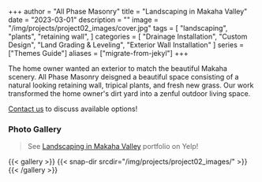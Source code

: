 +++
author = "All Phase Masonry"
title = "Landscaping in Makaha Valley"
date = "2023-03-01"
description = ""
image = "/img/projects/project02_images/cover.jpg"
tags = [
    "landscaping",
    "plants",
    "retaining wall",
]
categories = [
    "Drainage Installation",
    "Custom Design",
	"Land Grading & Leveling",
	"Exterior Wall Installation"
]
series = ["Themes Guide"]
aliases = ["migrate-from-jekyl"]
+++

The home owner wanted an exterior to match the beautiful Makaha scenery.  All Phase Masonry deisgned a beautiful space consisting of a natural looking retaining wall, tripical plants, and fresh new grass.  Our work transformed the home owner's dirt yard into a zenful outdoor living space.

[Contact us](/contact/) to discuss available options!

### Photo Gallery ###
> See [Landscaping in Makaha Valley](https://www.yelp.com/portfolio_project/DChGft1z5q8MSp4A484r7Q/-/mPZOOUy9u99V4E8YvQnzLA) portfolio on Yelp!

{{< gallery >}}
  {{< snap-dir srcdir="/img/projects/project02_images/" >}}
{{< /gallery >}}
